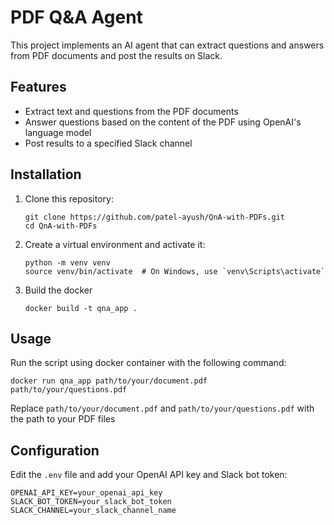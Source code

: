 # PDF Q&A Agent

This project implements an AI agent that can extract questions and answers from PDF documents and post the results on Slack.

## Features

- Extract text and questions from the PDF documents
- Answer questions based on the content of the PDF using OpenAI's language model
- Post results to a specified Slack channel

## Installation

1. Clone this repository:
   ```
   git clone https://github.com/patel-ayush/QnA-with-PDFs.git
   cd QnA-with-PDFs
   ```

2. Create a virtual environment and activate it:
   ```
   python -m venv venv
   source venv/bin/activate  # On Windows, use `venv\Scripts\activate`
   ```

3. Build the docker 
   ```
   docker build -t qna_app .
   ```

## Usage

Run the script using docker container with the following command:

   ```
   docker run qna_app path/to/your/document.pdf  path/to/your/questions.pdf 
   ```

Replace `path/to/your/document.pdf` and `path/to/your/questions.pdf`  with the path to your PDF files

## Configuration

Edit the `.env` file and add your OpenAI API key and Slack bot token:

```
OPENAI_API_KEY=your_openai_api_key
SLACK_BOT_TOKEN=your_slack_bot_token
SLACK_CHANNEL=your_slack_channel_name
```
